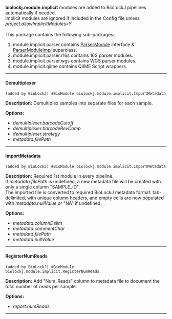 **biolockj.module.implicit** modules are added to BioLockJ pipelines automatically if needed.<br>Implicit modules are ignored if included in the Config file unless *project.allowImplicitModules=Y*<br><br>  This package contains the following sub-packages:

1. module.implicit.parser contains [ParserModule](https://msioda.github.io/BioLockJ/docs/biolockj/module/implicit/parser/ParserModule.html) interface & [ParserModuleImpl](https://msioda.github.io/BioLockJ/docs/biolockj/module/implicit/parser/ParserModuleImpl.html) superclass.
1. module.implicit.parser.r16s contains 16S parser modules.
1. module.implicit.parser.wgs contains WGS parser modules.
1. module.implicit.qiime contains QIIME Script wrappers.

----

#### Demultiplexer
`(added by BioLockJ) #BioModule biolockj.module.implicit.ImportMetadata`

**Description:**  Demultiplex samples into separate files for each sample. 

**Options:**

   - *demultiplexer.barcodeCutoff*
   - *demultiplexer.barcodeRevComp*
   - *demultiplexer.strategy*
   - *metadata.filePath*

----

#### ImportMetadata
`(added by BioLockJ) #BioModule biolockj.module.implicit.ImportMetadata`

**Description:**  Required 1st module in every pipeline.<br>  If *metadata.filePath* is undefined, a new metadata file will be created with only a single column "SAMPLE_ID".<br>  The imported file is converted to required BioLockJ metadata format: tab-delimited, with unique column headers, and empty cells are now populated with *metadata.nullValue* or "NA" if undefined.  

**Options:**

   - *metadata.columnDelim*
   - *metadata.commentChar*
   - *metadata.filePath*
   - *metadata.nullValue*

----

#### RegisterNumReads
`(added by BioLockJ) #BioModule biolockj.module.implicit.RegisterNumReads`

**Description:**  Add "Num_Reads" column to metadata file to document the total number of reads per sample. 

**Options:**

   - *report.numReads*

----